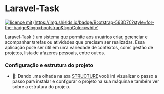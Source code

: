 # Laravel-Task

[![licence mit](https://img.shields.io/badge/licence-MIT-blue.svg)](./LICENSE)
(https://img.shields.io/badge/Bootstrap-563D7C?style=for-the-badge&logo=bootstrap&logoColor=white)


Laravel-Task é um sistema que permite aos usuários criar, gerenciar e acompanhar tarefas ou atividades que precisam ser realizadas. Essa aplicação pode ser útil em uma variedade de contextos, como gestão de projetos, lista de afazeres pessoais, entre outros.


### Configuração e estrutura do projeto

- 🔧: Dando uma olhada na aba [STRUCTURE](https://github.com/CLucasrodrigues22/Laravel-Task/blob/main/STRUCTURE.md) você irá vizualizar o passo a passo para instalar e configurar o projeto na sua máquina e também ver sobre a estrutura do projeto.